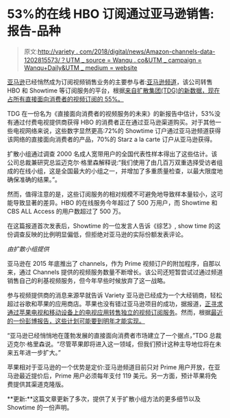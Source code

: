 # 53%的在线 HBO 订阅通过亚马逊销售:报告-品种

> 原文:[http://variety . com/2018/digital/news/Amazon-channels-data-1202815573/？UTM _ source = Wanqu . co&UTM _ campaign = Wanqu+Daily&UTM _ medium = website](http://variety.com/2018/digital/news/amazon-channels-data-1202815573/?utm_source=wanqu.co&utm_campaign=Wanqu+Daily&utm_medium=website)

[亚马逊](https://variety.com/t/amazon/)已经悄然成为订阅视频销售业务的主要参与者:[亚马逊频道](https://variety.com/t/amazon-channels/)，该公司转售 HBO 和 Showtime 等订阅服务的平台，根据[来自扩散集团(TDG)的新数据，现在占所有直接面向消费者的视频订阅的 55%。](https://www.prnewswire.com/news-releases/amazon-dominates-direct-to-consumer-tv-network-subscriptions-300649542.html)

TDG 在一份名为《直接面向消费者的视频服务的未来》的新报告中估计，53%没有通过付费电视提供商获得 HBO 的消费者正在通过亚马逊渠道购买。对于其他一些电视网络来说，这些数字显然更高:72%的 Showtime 订户通过亚马逊频道获得该网络的直接面向消费者的产品，70%的 Starz a la carte 订户从亚马逊获得。

扩散小组通过调查 2000 名成人宽带用户的全国代表性样本得出了这些估计。该公司总裁兼研究总监迈克尔·格里森解释说:“我们使用了由几百万双重选择受访者组成的在线小组，这是全国最大的小组之一，并增加了多重质量检查，以最大限度地确保准确的结果。”。

然而，值得注意的是，这些订阅服务的相对规模不可避免地导致样本量较小，这可能导致显著的差异。HBO 的在线服务今年超过了 500 万用户，而 Showtime 和 CBS ALL Access 的用户数超过了 500 万。

在这篇报道首次发表后，Showtime 的一位发言人告诉《综艺》, show time 的这份调查反映的比例明显偏低，但拒绝对亚马逊的实际份额发表评论。





<cite class="lrv-u-color-grey u-font-family-basic">由扩散小组提供</cite>





亚马逊在 2015 年底推出了 channels，作为 Prime 视频订户的附加程序，自那以来，通过 Channels 提供的视频服务数量不断增长。该公司还短暂尝试过通过频道销售自己的利基视频服务，但今年早些时候放弃了这一战略。

参与视频提供商的消息来源早就告诉 Variety 亚马逊已经成为一个大经销商，轻松超过谷歌和苹果的应用商店。苹果也没有错过亚马逊项目的成功，据报道，[正寻求通过苹果电视和移动设备上的电视应用转售独立的视频订阅服务](http://variety.com/2018/digital/news/apple-tv-app-amazon-channels-svod-1202805200/)。然而，根据[最近的一份彭博报告，这些计划可能要到明年才能实现。](https://www.bloomberg.com/news/articles/2018-05-09/apple-is-said-to-plan-selling-video-subscriptions-through-tv-app)

“亚马逊已经悄悄地在蓬勃发展的直接面向消费者市场建立了一个据点，”TDG 总裁迈克尔·格里森说。“尽管苹果即将进入这一领域，但我们预计这种主导地位将在未来五年进一步扩大。”

苹果相对于亚马逊的一个优势是定价:亚马逊频道目前只对 Prime 用户开放，在亚马逊最近提价后，Prime 用户必须每年支付 119 美元。另一方面，预计苹果将免费提供其渠道克隆版。

**更新:**这篇文章更新了多次，提供了关于扩散小组方法的更多细节以及 Showtime 的一份声明。